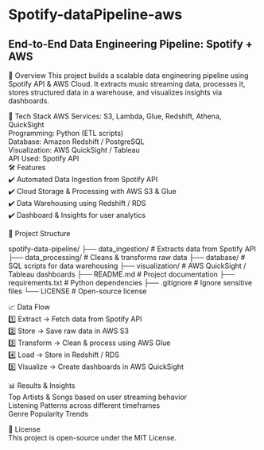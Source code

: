 # Spotify-dataPipeline-aws
## End-to-End Data Engineering Pipeline: Spotify + AWS

📖 Overview
This project builds a scalable data engineering pipeline using Spotify API & AWS Cloud. It extracts music streaming data, processes it, stores structured data in a warehouse, and visualizes insights via dashboards.<br>

🚀 Tech Stack
AWS Services: S3, Lambda, Glue, Redshift, Athena, QuickSight<br>
Programming: Python (ETL scripts)<br>
Database: Amazon Redshift / PostgreSQL<br>
Visualization: AWS QuickSight / Tableau<br>
API Used: Spotify API<br>
🛠️ Features<br>
✔️ Automated Data Ingestion from Spotify API<br>
✔️ Cloud Storage & Processing with AWS S3 & Glue<br>
✔️ Data Warehousing using Redshift / RDS<br>
✔️ Dashboard & Insights for user analytics<br>

📂 Project Structure<br>

spotify-data-pipeline/
├── data_ingestion/          # Extracts data from Spotify API
├── data_processing/         # Cleans & transforms raw data
├── database/                # SQL scripts for data warehousing
├── visualization/           # AWS QuickSight / Tableau dashboards
├── README.md                # Project documentation
├── requirements.txt         # Python dependencies
├── .gitignore               # Ignore sensitive files
└── LICENSE                  # Open-source license

📈 Data Flow<br>
1️⃣ Extract → Fetch data from Spotify API<br>
2️⃣ Store → Save raw data in AWS S3<br>
3️⃣ Transform → Clean & process using AWS Glue<Br>
4️⃣ Load → Store in Redshift / RDS<Br>
5️⃣ Visualize → Create dashboards in AWS QuickSight<Br>

📊 Results & Insights<br>
Top Artists & Songs based on user streaming behavior<br>
Listening Patterns across different timeframes<br>
Genre Popularity Trends<Br>

📜 License<br>
This project is open-source under the MIT License.<br>
